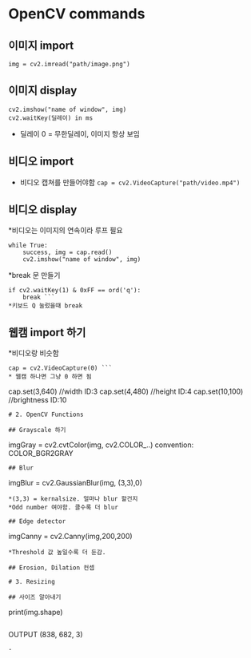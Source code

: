 # OpenCV commands 

## 이미지 import 
```
img = cv2.imread("path/image.png") 
```
## 이미지 display 
```
cv2.imshow("name of window", img)
cv2.waitKey(딜레이) in ms 
```
* 딜레이 0 = 무한딜레이, 이미지 항상 보임  

## 비디오 import 
* 비디오 캡쳐를 만들어야함 
```cap = cv2.VideoCapture("path/video.mp4") ```

## 비디오 display 
*비디오는 이미지의 연속이라 루프 필요 
```
while True: 
	success, img = cap.read() 
	cv2.imshow("name of window", img)
```
*break 문 만들기 
```
if cv2.waitKey(1) & 0xFF == ord('q'): 
	break ```
*키보드 Q 눌렀을때 break 
```
## 웹캠 import 하기 
*비디오랑 비슷함 
```
cap = cv2.VideoCapture(0) ```
* 웹캠 하나면 그냥 0 하면 됨 
```
cap.set(3,640) //width ID:3
cap.set(4,480) //height ID:4 
cap.set(10,100) //brightness ID:10 
```
# 2. OpenCV Functions 

## Grayscale 하기 
```
imgGray = cv2.cvtColor(img, cv2.COLOR_..) 
convention: COLOR_BGR2GRAY
```
## Blur 
```
imgBlur = cv2.GaussianBlur(img, (3,3),0)
```
*(3,3) = kernalsize. 얼마나 blur 할건지 
*Odd number 여야함. 클수록 더 blur 

## Edge detector 
```
imgCanny = cv2.Canny(img,200,200)
```
*Threshold 값 높일수록 더 둔감.

## Erosion, Dilation 컨셉 

# 3. Resizing 

## 사이즈 알아내기 
```
print(img.shape)
```
```
OUTPUT
(838, 682, 3)
```
- 


